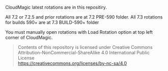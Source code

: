 CloudMagic latest rotations are in this repositiry.

All 7.2 or 7.2.5 and prior rotations are at 7.2 PRE-590 folder.
All 7.3 rotations for builds 590+ are at 7.3 BUILD-590+ folder

You must manually open rotations with Load Rotation option at top left corner of CloudMagic.

>Contents of this repository is licensed under Creative Commons Attribution-NonCommercial-ShareAlike 4.0 International Public License<br>
>https://creativecommons.org/licenses/by-nc-sa/4.0

